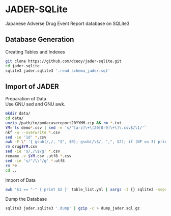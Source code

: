 JADER-SQLite
============

Japanese Adverse Drug Event Report database on SQLite3

Database Generation
-------------------

Creating Tables and Indexes

```sh
git clone https://github.com/dceoy/jader-sqlite.git
cd jader-sqlite
sqlite3 jader.sqlite3 '.read schema_jader.sql'
```

Import of JADER
---------------

Preparation of Data  
Use GNU sed and GNU awk.

```sh
mkdir data/
cd data/
unzip /path/to/pmdacasereport20YYMM.zip && rm *.txt
YM=`ls demo*.csv | sed -e 's/^[a-z]\+\(20[0-9]\+\)\.csv$/\1/'`
nkf -w --overwrite *.csv
sed -ie '1d' *.csv
awk -F \" '{ gsub(/,/, "$", $0); gsub(/\$/, ",", $2); if (NF == 3) print $1"\""$2"\""$3; else print $1 }' drug$YM.csv > drug.utf8
rm drug$YM.csv
sed -ie 's/,/\$/g' *.csv
rename -v $YM.csv .utf8 *.csv
sed -ie 's/"/\\"/g' *.utf8
rm *e
cd ..
```

Import of Data

```sh
awk '$1 == "-" { print $2 }' table_list.yml | xargs -I {} sqlite3 -separator $ jader.sqlite3 '.import data/{}.utf8 {}'
```

Dump the Database

```sh
sqlite3 jader.sqlite3 '.dump' | gzip -c > dump_jader.sql.gz
```

